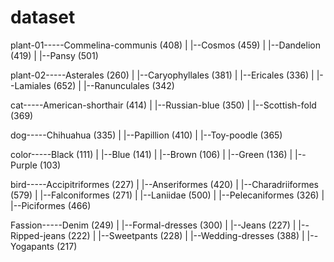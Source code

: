 # dataset

plant-01-----Commelina-communis (408)
          |
          |--Cosmos (459)
          |
          |--Dandelion (419)
          |
          |--Pansy (501)

plant-02-----Asterales (260)
          |
	  |--Caryophyllales (381)
	  |
	  |--Ericales (336)
	  |
	  |--Lamiales (652)
	  |
	  |--Ranunculales (342)

cat-----American-shorthair (414)
     |
     |--Russian-blue (350)
     |
     |--Scottish-fold (369)

dog-----Chihuahua (335)
     |
     |--Papillion (410)
     |
     |--Toy-poodle (365)

color-----Black (111)
       |
       |--Blue (141)
       |
       |--Brown (106)
       |
       |--Green (136)
       |
       |--Purple (103)

bird-----Accipitriformes (227)
      |
      |--Anseriformes (420)
      |
      |--Charadriiformes (579)
      |
      |--Falconiformes (271)
      |
      |--Laniidae (500)
      |
      |--Pelecaniformes (326)
      |
      |--Piciformes (466)

Fassion-----Denim (249)
         |
	 |--Formal-dresses (300)
	 |
	 |--Jeans (227)
	 |
	 |--Ripped-jeans (222)
	 |
	 |--Sweetpants (228)
	 |
	 |--Wedding-dresses (388)
	 |
	 |--Yogapants (217)



